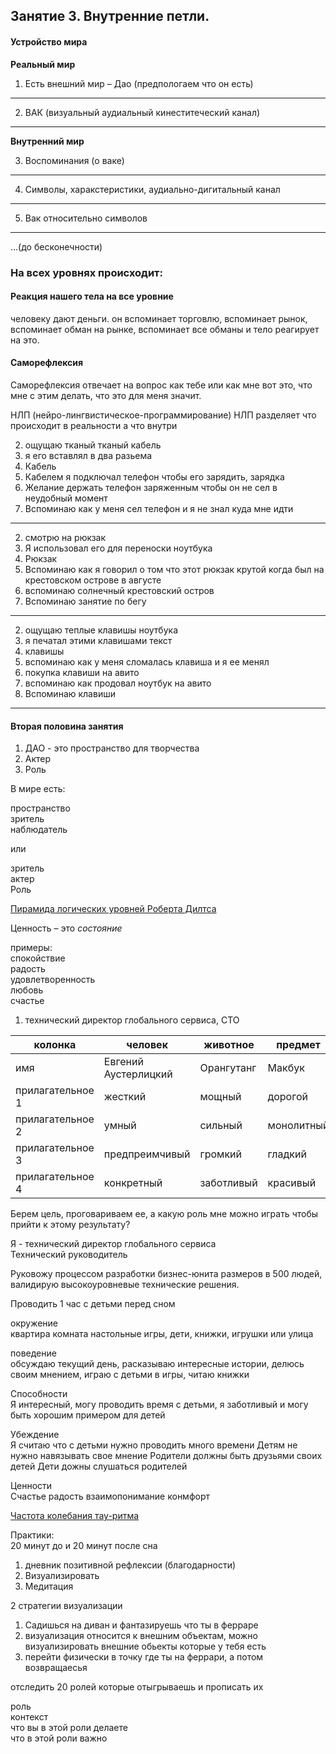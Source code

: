 ## Занятие 3. Внутренние петли.

#### Устройcтво мира

__Реальный мир__

1. Есть внешний мир – Дао (предпологаем что он есть)

---

2. ВАК (визуальный аудиальный кинеститеческий канал)

---

__Внутренний мир__

3. Воспоминания (о ваке)

---

4. Символы, харакстеристики, аудиально-дигитальный канал

---

5. Вак относительно символов

---

...(до бесконечности)

### На всех уровнях происходит:

#### Реакция нашего тела на все уровние

человеку дают деньги. он вспоминает торговлю, вспоминает рынок, вспоминает обман на рынке, вспоминает все обманы и тело реагирует на это.

#### Саморефлексия

Саморефлексия отвечает на вопрос как тебе или как мне вот это, что мне с этим делать, что это для меня значит.

НЛП (нейро-лингвистическое-программирование) 
НЛП разделяет что происходит в реальности а что внутри

2. ощущаю тканый тканый кабель
3. я его вставлял в два разьема
4. Кабель
5. Кабелем я подключал телефон чтобы его зарядить, зарядка
6. Желание держать телефон заряженным чтобы он не сел в неудобный момент
7. Вспоминаю как у меня сел телефон и я не знал куда мне идти

----

2. смотрю на рюкзак
3. Я использовал его для переноски ноутбука
4. Рюкзак
5. Вспоминаю как я говорил о том что этот рюкзак крутой когда был на крестовском острове в августе
6. вспоминаю солнечный крестовский остров
7. Вспоминаю занятие по бегу

---

2. ощущаю теплые клавишы ноутбука
3. я печатал этими клавишами текст
4. клавишы
5. вспоминаю как у меня сломалась клавиша и я ее менял
6. покупка клавиши на авито
7. вспоминаю как продовал ноутбук на авито
8. Вспоминаю клавиши

---

#### Вторая половина занятия

1. ДАО - это пространство для творчества
2. Актер
3. Роль

В мире есть:

пространство  
зритель  
наблюдатель  

или

зритель  
актер  
Роль  

[Пирамида логических уровней Роберта Дилтса](https://www.google.com/url?sa=i&url=http%3A%2F%2Fwww.artcoach.biz%2F2012%2F11%2Fkak-primenyat-piramidu-logicheskix-urovnej-diltsa-v-rabote-s-sotrudnikami%2F&psig=AOvVaw3o3HKYw0RqJnHbVjux9sxf&ust=1600598776723000&source=images&cd=vfe&ved=0CAIQjRxqFwoTCICKiJ6F9esCFQAAAAAdAAAAABAD)

Ценность – это _состояние_

примеры:  
спокойствие  
радость  
удовлетворенность  
любовь  
счастье  

1. технический директор глобального сервиса, CTO

| колонка          | человек              | животное   | предмет    | персонаж        |
| ---------------- | -------------------- | ---------- | ---------- | --------------- |
| имя              | Евгений Аустерлицкий | Орангутанг | Макбук     | Майкл Скофилд   |
| прилагательное 1 | жесткий              | мощный     | дорогой    | гений           |
| прилагательное 2 | умный                | сильный    | монолитный | хитрый          |
| прилагательное 3 | предпреимчивый       | громкий    | гладкий    | смышленный      |
| прилагательное 4 | конкретный           | заботливый | красивый   | сообразительный |


Берем цель, проговариваем ее, а какую роль мне можно играть чтобы прийти к этому результату?


Я - технический директор глобального сервиса  
Технический руководитель

 
Руковожу процессом разработки бизнес-юнита размеров в 500 людей, валидирую высокоуровневые технические решения.


Проводить 1 час с детьми перед сном

окружение  
квартира комната настольные игры, дети, книжки, игрушки или улица 

поведение   
обсуждаю текущий день, расказываю интересные истории, делюсь своим мнением, играю с детьми в игры, читаю книжки

Способности  
Я интересный, могу проводить время с детьми, я заботливый и могу быть хорошим примером для детей

Убеждение  
Я считаю что с детьми нужно проводить много времени
Детям не нужно навязывать свое мнение
Родители должны быть друзьями своих детей
Дети дожны слушаться родителей

Ценности  
Счастье радость взаимопонимание конмфорт

[Частота колебания тау-ритма](https://ru.wikipedia.org/wiki/%D0%A0%D0%B8%D1%82%D0%BC%D1%8B_%D0%B3%D0%BE%D0%BB%D0%BE%D0%B2%D0%BD%D0%BE%D0%B3%D0%BE_%D0%BC%D0%BE%D0%B7%D0%B3%D0%B0)

Практики:  
20 минут до и 20 минут после сна 

1. дневник позитивной рефлексии (благодарности)
3. Визуализировать
4. Медитация

2 стратегии визуализации 

1) Садишься на диван и фантазируешь что ты в ферраре
2) визуализация относится к внешним объектам, можно визуализировать внешние обьекты которые у тебя есть
3) перейти физически в точку где ты на феррари, а потом возвращаесья

отследить 20 ролей которые отыгрываешь и прописать их

роль   
контекст  
что вы в этой роли делаете  
что в этой роли важно   

